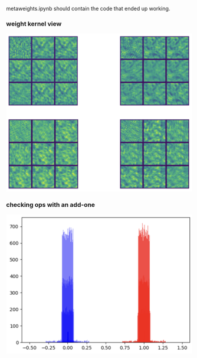 metaweights.ipynb should contain the code that ended up working.

### weight kernel view
![](weight_kernels.png)

### checking ops with an add-one
![](update_graph.png)
